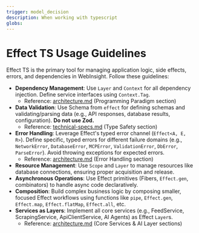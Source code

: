 ```yaml
---
trigger: model_decision
description: When working with typescript
globs:
---
```


# Effect TS Usage Guidelines

Effect TS is the primary tool for managing application logic, side effects, errors, and dependencies in WebInsight. Follow these guidelines:

- **Dependency Management**: Use `Layer` and `Context` for all dependency injection. Define service interfaces using `Context.Tag`.
  - Reference: [architecture.md](mdc:documentation/architecture.md) (Programming Paradigm section)
- **Data Validation**: Use Schema from `effect` for defining schemas and validating/parsing data (e.g., API responses, database results, configuration). **Do not use Zod.**
  - Reference: [technical-specs.md](mdc:documentation/technical-specs.md) (Type Safety section)
- **Error Handling**: Leverage Effect's typed error channel (`Effect<A, E, R>`). Define specific, typed errors for different failure domains (e.g., `NetworkError`, `DatabaseError`, `MCPError`, `ValidationError`, `DbError`, `ParseError`). Avoid throwing exceptions for expected errors.
  - Reference: [architecture.md](mdc:documentation/architecture.md) (Error Handling section)
- **Resource Management**: Use `Scope` and `Layer` to manage resources like database connections, ensuring proper acquisition and release.
- **Asynchronous Operations**: Use Effect primitives (Fibers, `Effect.gen`, combinators) to handle async code declaratively.
- **Composition**: Build complex business logic by composing smaller, focused Effect workflows using functions like `pipe`, `Effect.gen`, `Effect.map`, `Effect.flatMap`, `Effect.all`, etc.
- **Services as Layers**: Implement all core services (e.g., FeedService, ScrapingService, ApiClientService, AI Agents) as Effect `Layer`s.
  - Reference: [architecture.md](mdc:documentation/architecture.md) (Core Services & AI Layer sections)
